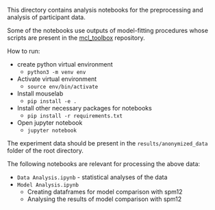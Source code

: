 This directory contains analysis notebooks for the preprocessing and analysis of participant data.

Some of the notebooks use outputs of model-fitting procedures whose scripts are present in the [mcl_toolbox](https://github.com/srinidhisrinivas/mcl_toolbox) repository.

How to run:
* create python virtual environment
  * `python3 -m venv env`
* Activate virtual environment
  * `source env/bin/activate`
* Install mouselab
  * `pip install -e .`
* Install other necessary packages for notebooks
  * `pip install -r requirements.txt`
* Open jupyter notebook
  * `jupyter notebook`

The experiment data should be present in the `results/anonymized_data` folder of the root directory.

The following notebooks are relevant for processing the above data:
* `Data Analysis.ipynb` - statistical analyses of the data
* `Model Analysis.ipynb`
  * Creating dataframes for model comparison with spm12
  * Analysing the results of model comparison with spm12